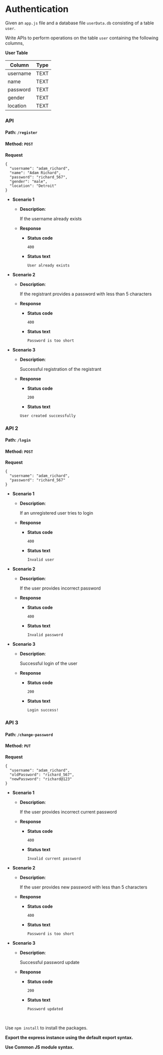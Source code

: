 # Authentication

Given an `app.js` file and a database file `userData.db` consisting of a  table `user`.

Write APIs to perform operations on the table `user` containing the following columns,

**User Table**

| Column   | Type    |
| -------- | ------- |
| username | TEXT    |
| name     | TEXT    |
| password | TEXT    |
| gender   | TEXT    |
|location  | TEXT    |

### API 

#### Path: `/register`

#### Method: `POST`

**Request**

```
{
  "username": "adam_richard",
  "name": "Adam Richard",
  "password": "richard_567",
  "gender": "male",
  "location": "Detroit"
}
```

- **Scenario 1**

  - **Description**:

    If the username already exists

  - **Response**
    - **Status code**
      ```
      400
      ```
    - **Status text**
      ```
      User already exists
      ```

- **Scenario 2**

  - **Description**:

    If the registrant provides a password with less than 5 characters

  - **Response**
    - **Status code**
      ```
      400
      ```
    - **Status text**
      ```
      Password is too short
      ```

- **Scenario 3**

  - **Description**:

    Successful registration of the registrant

  - **Response**
      - **Status code**
        ```
        200
        ```
      - **Status text**
       ```
       User created successfully
       ```

### API 2

#### Path: `/login`

#### Method: `POST`

**Request**
```
{
  "username": "adam_richard",
  "password": "richard_567"
}
```

- **Scenario 1**

  - **Description**:

    If an unregistered user tries to login

  - **Response**
    - **Status code**
      ```
      400
      ```
    - **Status text**
      ```
      Invalid user
      ```

- **Scenario 2**

  - **Description**:

    If the user provides incorrect password

  - **Response**
    - **Status code**
      ```
      400
      ```
    - **Status text**
      ```
      Invalid password
      ```

- **Scenario 3**

  - **Description**:

    Successful login of the user

  - **Response**
    - **Status code**
      ```
      200
      ```
    - **Status text**
      ```
      Login success!
      ```

### API 3

#### Path: `/change-password`

#### Method: `PUT`

**Request**

```
{
  "username": "adam_richard",
  "oldPassword": "richard_567",
  "newPassword": "richard@123"
}
```

- **Scenario 1**

  - **Description**:

    If the user provides incorrect current password

  - **Response**
    - **Status code**
      ```
      400
      ```
    - **Status text**
      ```
      Invalid current password
      ```

- **Scenario 2**

  - **Description**:

    If the user provides new password with less than 5 characters

  - **Response**
    - **Status code**
      ```
      400
      ```
    - **Status text**
      ```
      Password is too short
      ```

- **Scenario 3**

  - **Description**:

    Successful password update

  - **Response**
    - **Status code**
      ```
      200
      ```
    - **Status text**
      ```
      Password updated
      ```


<br/>

Use `npm install` to install the packages.

**Export the express instance using the default export syntax.**

**Use Common JS module syntax.**
